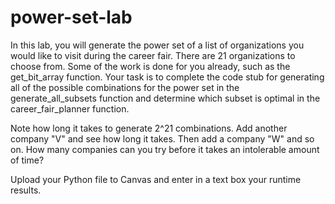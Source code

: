 # power-set-lab

In this lab, you will generate the power set of a list of organizations you would like to visit during the career fair. There are 21 organizations to choose from. Some of the work is done for you already, such as the get_bit_array function. Your task is to complete the code stub for generating all of the possible combinations for the power set in the generate_all_subsets function and determine which subset is optimal in the career_fair_planner function.

Note how long it takes to generate 2^21 combinations. Add another company "V" and see how long it takes. Then add a company "W" and so on. How many companies can you try before it takes an intolerable amount of time?

Upload your Python file to Canvas and enter in a text box your runtime results.
